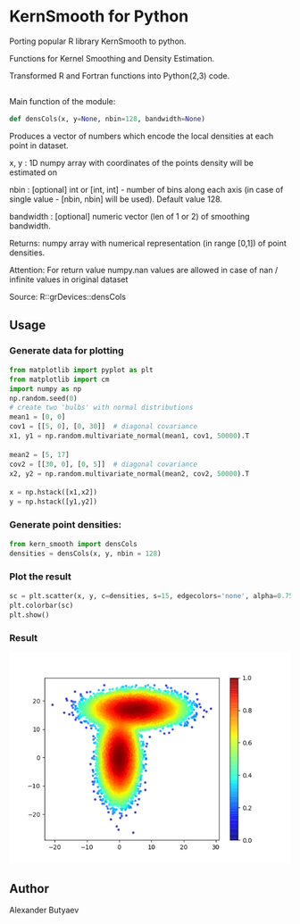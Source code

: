 # KernSmooth for Python
Porting popular R library KernSmooth to python.

Functions for Kernel Smoothing and Density Estimation.

Transformed R and Fortran functions into Python(2,3) code.

## 
Main function of the module:

```python
def densCols(x, y=None, nbin=128, bandwidth=None)
```

Produces a vector of numbers which encode the local densities at each point in dataset.

x, y : 1D numpy array with coordinates of the points density will be estimated on

nbin : [optional] int or [int, int] - number of bins along each axis
    (in case of single value - [nbin, nbin] will be used). Default value 128.

bandwidth : [optional] numeric vector (len of 1 or 2) of smoothing bandwidth.

Returns: numpy array with numerical representation (in range [0,1]) of point densities.

Attention: For return value numpy.nan values are allowed in case of nan / infinite values in original dataset 

Source: R::grDevices::densCols


## Usage

### Generate data for plotting
```python
from matplotlib import pyplot as plt
from matplotlib import cm
import numpy as np
np.random.seed(0)
# create two 'bulbs' with normal distributions
mean1 = [0, 0]
cov1 = [[5, 0], [0, 30]]  # diagonal covariance
x1, y1 = np.random.multivariate_normal(mean1, cov1, 50000).T

mean2 = [5, 17]
cov2 = [[30, 0], [0, 5]]  # diagonal covariance
x2, y2 = np.random.multivariate_normal(mean2, cov2, 50000).T

x = np.hstack([x1,x2])
y = np.hstack([y1,y2])
```

### Generate point densities:
```python
from kern_smooth import densCols
densities = densCols(x, y, nbin = 128)
```

### Plot the result
```python
sc = plt.scatter(x, y, c=densities, s=15, edgecolors='none', alpha=0.75, cmap=cm.jet)
plt.colorbar(sc)
plt.show()
```

### Result
![Result](https://github.com/AlexanderButyaev/kern_smooth/blob/master/example_density.png) 

## Author
Alexander Butyaev
